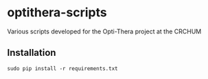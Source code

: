 # optithera-scripts
Various scripts developed for the Opti-Thera project at the CRCHUM

## Installation
```
sudo pip install -r requirements.txt
```
